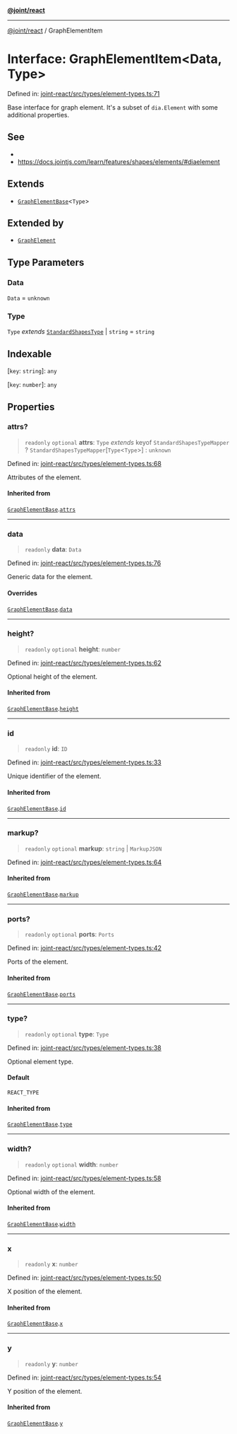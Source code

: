 [**@joint/react**](../README.md)

***

[@joint/react](../README.md) / GraphElementItem

# Interface: GraphElementItem\<Data, Type\>

Defined in: [joint-react/src/types/element-types.ts:71](https://github.com/samuelgja/joint/blob/main/packages/joint-react/src/types/element-types.ts#L71)

Base interface for graph element.
It's a subset of `dia.Element` with some additional properties.

## See

 - 
 - https://docs.jointjs.com/learn/features/shapes/elements/#diaelement

## Extends

- [`GraphElementBase`](GraphElementBase.md)\<`Type`\>

## Extended by

- [`GraphElement`](GraphElement.md)

## Type Parameters

### Data

`Data` = `unknown`

### Type

`Type` *extends* [`StandardShapesType`](../type-aliases/StandardShapesType.md) \| `string` = `string`

## Indexable

\[`key`: `string`\]: `any`

\[`key`: `number`\]: `any`

## Properties

### attrs?

> `readonly` `optional` **attrs**: `Type` *extends* keyof `StandardShapesTypeMapper` ? `StandardShapesTypeMapper`\[`Type`\<`Type`\>\] : `unknown`

Defined in: [joint-react/src/types/element-types.ts:68](https://github.com/samuelgja/joint/blob/main/packages/joint-react/src/types/element-types.ts#L68)

Attributes of the element.

#### Inherited from

[`GraphElementBase`](GraphElementBase.md).[`attrs`](GraphElementBase.md#attrs)

***

### data

> `readonly` **data**: `Data`

Defined in: [joint-react/src/types/element-types.ts:76](https://github.com/samuelgja/joint/blob/main/packages/joint-react/src/types/element-types.ts#L76)

Generic data for the element.

#### Overrides

[`GraphElementBase`](GraphElementBase.md).[`data`](GraphElementBase.md#data)

***

### height?

> `readonly` `optional` **height**: `number`

Defined in: [joint-react/src/types/element-types.ts:62](https://github.com/samuelgja/joint/blob/main/packages/joint-react/src/types/element-types.ts#L62)

Optional height of the element.

#### Inherited from

[`GraphElementBase`](GraphElementBase.md).[`height`](GraphElementBase.md#height)

***

### id

> `readonly` **id**: `ID`

Defined in: [joint-react/src/types/element-types.ts:33](https://github.com/samuelgja/joint/blob/main/packages/joint-react/src/types/element-types.ts#L33)

Unique identifier of the element.

#### Inherited from

[`GraphElementBase`](GraphElementBase.md).[`id`](GraphElementBase.md#id)

***

### markup?

> `readonly` `optional` **markup**: `string` \| `MarkupJSON`

Defined in: [joint-react/src/types/element-types.ts:64](https://github.com/samuelgja/joint/blob/main/packages/joint-react/src/types/element-types.ts#L64)

#### Inherited from

[`GraphElementBase`](GraphElementBase.md).[`markup`](GraphElementBase.md#markup)

***

### ports?

> `readonly` `optional` **ports**: `Ports`

Defined in: [joint-react/src/types/element-types.ts:42](https://github.com/samuelgja/joint/blob/main/packages/joint-react/src/types/element-types.ts#L42)

Ports of the element.

#### Inherited from

[`GraphElementBase`](GraphElementBase.md).[`ports`](GraphElementBase.md#ports)

***

### type?

> `readonly` `optional` **type**: `Type`

Defined in: [joint-react/src/types/element-types.ts:38](https://github.com/samuelgja/joint/blob/main/packages/joint-react/src/types/element-types.ts#L38)

Optional element type.

#### Default

`REACT_TYPE`

#### Inherited from

[`GraphElementBase`](GraphElementBase.md).[`type`](GraphElementBase.md#type-1)

***

### width?

> `readonly` `optional` **width**: `number`

Defined in: [joint-react/src/types/element-types.ts:58](https://github.com/samuelgja/joint/blob/main/packages/joint-react/src/types/element-types.ts#L58)

Optional width of the element.

#### Inherited from

[`GraphElementBase`](GraphElementBase.md).[`width`](GraphElementBase.md#width)

***

### x

> `readonly` **x**: `number`

Defined in: [joint-react/src/types/element-types.ts:50](https://github.com/samuelgja/joint/blob/main/packages/joint-react/src/types/element-types.ts#L50)

X position of the element.

#### Inherited from

[`GraphElementBase`](GraphElementBase.md).[`x`](GraphElementBase.md#x)

***

### y

> `readonly` **y**: `number`

Defined in: [joint-react/src/types/element-types.ts:54](https://github.com/samuelgja/joint/blob/main/packages/joint-react/src/types/element-types.ts#L54)

Y position of the element.

#### Inherited from

[`GraphElementBase`](GraphElementBase.md).[`y`](GraphElementBase.md#y)

